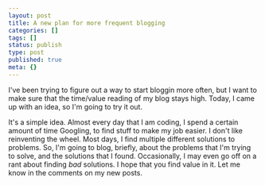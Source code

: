 ```yaml
---
layout: post
title: A new plan for more frequent blogging
categories: []
tags: []
status: publish
type: post
published: true
meta: {}
---
```


I've been trying to figure out a way to start bloggin more often, but I want to make sure that the time/value reading of my blog stays high. Today, I came up with an idea, so I'm going to try it out.

 It's a simple idea. Almost every day that I am coding, I spend a certain amount of time Googling, to find stuff to make my job easier. I don't like reinventing the wheel. Most days, I find multiple different solutions to problems. So, I'm going to blog, briefly, about the problems that I'm trying to solve, and the solutions that I found. Occasionally, I may even go off on a rant about finding *bad* solutions. 
 I hope that you find value in it. Let me know in the comments on my new posts.
